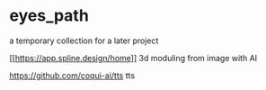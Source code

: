 # eyes_path
a temporary collection for a later project

[[https://app.spline.design/home]] 3d moduling from image with AI

https://github.com/coqui-ai/tts tts
